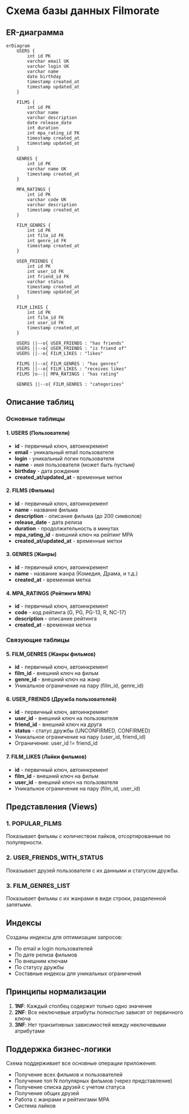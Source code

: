 # Схема базы данных Filmorate

## ER-диаграмма

```mermaid
erDiagram
    USERS {
        int id PK
        varchar email UK
        varchar login UK
        varchar name
        date birthday
        timestamp created_at
        timestamp updated_at
    }
    
    FILMS {
        int id PK
        varchar name
        varchar description
        date release_date
        int duration
        int mpa_rating_id FK
        timestamp created_at
        timestamp updated_at
    }
    
    GENRES {
        int id PK
        varchar name UK
        timestamp created_at
    }
    
    MPA_RATINGS {
        int id PK
        varchar code UK
        varchar description
        timestamp created_at
    }
    
    FILM_GENRES {
        int id PK
        int film_id FK
        int genre_id FK
        timestamp created_at
    }
    
    USER_FRIENDS {
        int id PK
        int user_id FK
        int friend_id FK
        varchar status
        timestamp created_at
        timestamp updated_at
    }
    
    FILM_LIKES {
        int id PK
        int film_id FK
        int user_id FK
        timestamp created_at
    }
    
    USERS ||--o{ USER_FRIENDS : "has friends"
    USERS ||--o{ USER_FRIENDS : "is friend of"
    USERS ||--o{ FILM_LIKES : "likes"
    
    FILMS ||--o{ FILM_GENRES : "has genres"
    FILMS ||--o{ FILM_LIKES : "receives likes"
    FILMS }o--|| MPA_RATINGS : "has rating"
    
    GENRES ||--o{ FILM_GENRES : "categorizes"
```

## Описание таблиц

### Основные таблицы

#### 1. USERS (Пользователи)
- **id** - первичный ключ, автоинкремент
- **email** - уникальный email пользователя
- **login** - уникальный логин пользователя
- **name** - имя пользователя (может быть пустым)
- **birthday** - дата рождения
- **created_at/updated_at** - временные метки

#### 2. FILMS (Фильмы)
- **id** - первичный ключ, автоинкремент
- **name** - название фильма
- **description** - описание фильма (до 200 символов)
- **release_date** - дата релиза
- **duration** - продолжительность в минутах
- **mpa_rating_id** - внешний ключ на рейтинг MPA
- **created_at/updated_at** - временные метки

#### 3. GENRES (Жанры)
- **id** - первичный ключ, автоинкремент
- **name** - название жанра (Комедия, Драма, и т.д.)
- **created_at** - временная метка

#### 4. MPA_RATINGS (Рейтинги MPA)
- **id** - первичный ключ, автоинкремент
- **code** - код рейтинга (G, PG, PG-13, R, NC-17)
- **description** - описание рейтинга
- **created_at** - временная метка

### Связующие таблицы

#### 5. FILM_GENRES (Жанры фильмов)
- **id** - первичный ключ, автоинкремент
- **film_id** - внешний ключ на фильм
- **genre_id** - внешний ключ на жанр
- Уникальное ограничение на пару (film_id, genre_id)

#### 6. USER_FRIENDS (Дружба пользователей)
- **id** - первичный ключ, автоинкремент
- **user_id** - внешний ключ на пользователя
- **friend_id** - внешний ключ на друга
- **status** - статус дружбы (UNCONFIRMED, CONFIRMED)
- Уникальное ограничение на пару (user_id, friend_id)
- Ограничение: user_id != friend_id

#### 7. FILM_LIKES (Лайки фильмов)
- **id** - первичный ключ, автоинкремент
- **film_id** - внешний ключ на фильм
- **user_id** - внешний ключ на пользователя
- Уникальное ограничение на пару (film_id, user_id)

## Представления (Views)

### 1. POPULAR_FILMS
Показывает фильмы с количеством лайков, отсортированные по популярности.

### 2. USER_FRIENDS_WITH_STATUS
Показывает друзей пользователя с их данными и статусом дружбы.

### 3. FILM_GENRES_LIST
Показывает фильмы с их жанрами в виде строки, разделенной запятыми.

## Индексы

Созданы индексы для оптимизации запросов:
- По email и login пользователей
- По дате релиза фильмов
- По внешним ключам
- По статусу дружбы
- Составные индексы для уникальных ограничений

## Принципы нормализации

1. **1NF**: Каждый столбец содержит только одно значение
2. **2NF**: Все неключевые атрибуты полностью зависят от первичного ключа
3. **3NF**: Нет транзитивных зависимостей между неключевыми атрибутами

## Поддержка бизнес-логики

Схема поддерживает все основные операции приложения:
- Получение всех фильмов и пользователей
- Получение топ N популярных фильмов (через представление)
- Получение списка друзей с учетом статуса
- Получение общих друзей
- Работа с жанрами и рейтингами MPA
- Система лайков
